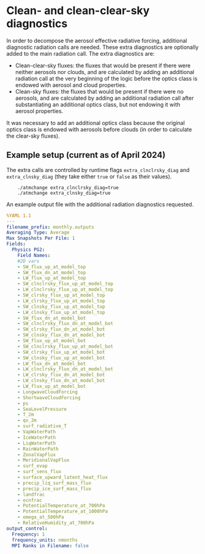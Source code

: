# Clean- and clean-clear-sky diagnostics

In order to decompose the aerosol effective radiative forcing, additional diagnostic radiation calls are needed.
These extra diagnostics are optionally added to the main radiation call. The extra diagnostics are:

- Clean-clear-sky fluxes: the fluxes that would be present if there were neither aerosols nor clouds, and are calculated by adding an additional radiation call at the very beginning of the logic before the optics class is endowed with aerosol and cloud properties.
- Clean-sky fluxes: the fluxes that would be present if there were no aerosols, and are calculated by adding an additional radiation call after substantiating an additional optics class, but not endowing it with aerosol properties.

It was necessary to add an additional optics class because the original optics class is endowed with aerosols before clouds (in order to calculate the clear-sky fluxes).

## Example setup (current as of April 2024)

The extra calls are controlled by runtime flags `extra_clnclrsky_diag` and `extra_clnsky_diag` (they take either `true` or `false` as their values).

```shell
    ./atmchange extra_clnclrsky_diag=true
    ./atmchange extra_clnsky_diag=true
```

An example output file with the additional radiation diagnostics requested.

```yaml
%YAML 1.1
---
filename_prefix: monthly.outputs
Averaging Type: Average
Max Snapshots Per File: 1
Fields:
  Physics PG2:
    Field Names:
    #2D vars
    - SW_flux_up_at_model_top
    - SW_flux_dn_at_model_top
    - LW_flux_up_at_model_top
    - SW_clnclrsky_flux_up_at_model_top
    - LW_clnclrsky_flux_up_at_model_top
    - SW_clrsky_flux_up_at_model_top
    - LW_clrsky_flux_up_at_model_top
    - SW_clnsky_flux_up_at_model_top
    - LW_clnsky_flux_up_at_model_top
    - SW_flux_dn_at_model_bot
    - SW_clnclrsky_flux_dn_at_model_bot
    - SW_clrsky_flux_dn_at_model_bot
    - SW_clnsky_flux_dn_at_model_bot
    - SW_flux_up_at_model_bot
    - SW_clnclrsky_flux_up_at_model_bot
    - SW_clrsky_flux_up_at_model_bot
    - SW_clnsky_flux_up_at_model_bot
    - LW_flux_dn_at_model_bot
    - LW_clnclrsky_flux_dn_at_model_bot
    - LW_clrsky_flux_dn_at_model_bot
    - LW_clnsky_flux_dn_at_model_bot
    - LW_flux_up_at_model_bot
    - LongwaveCloudForcing
    - ShortwaveCloudForcing
    - ps
    - SeaLevelPressure
    - T_2m
    - qv_2m
    - surf_radiative_T
    - VapWaterPath
    - IceWaterPath
    - LiqWaterPath
    - RainWaterPath
    - ZonalVapFlux
    - MeridionalVapFlux
    - surf_evap
    - surf_sens_flux
    - surface_upward_latent_heat_flux
    - precip_liq_surf_mass_flux
    - precip_ice_surf_mass_flux
    - landfrac
    - ocnfrac
    - PotentialTemperature_at_700hPa
    - PotentialTemperature_at_1000hPa
    - omega_at_500hPa
    - RelativeHumidity_at_700hPa
output_control:
  Frequency: 1
  frequency_units: nmonths
  MPI Ranks in Filename: false

```
